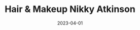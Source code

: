 ---
date: 2023-04-01
featured_image: nikki.webp
title: Hair & Makeup Nikky Atkinson
description: Hi there! My name is Nikky Atkinson. I have been  in the beauty industry for over 10 years now. Before I ever knew that I would dive this deep into the world of making people pretty, the innate need to help people has always been there. It didn't really matter in what way, or how. It came instinctively. I also felt this intense need to create. Bringing beautiful things into existence is what I enjoy most. Combining these aspects together, with my desire for wanting to know in what ways they can be brought to fruition, well... It was then that I figured out exactly what to do with my career. The most satisfying thing in life for me is the glow of happiness I am able to bring my clients at the end of every appointment once I brought their conceptualization to life. I am a licensed hair and makeup artist located in the greater Boston area. I currently hold a cosmetology license in both New Hampshire and Massachusetts, specializing in commercial, beauty, fashion and weddings/special events. I trained at a Paul Mitchell Cosmetology school in New Hampshire gaining skills of beauty techniques and sanitation. In addition to providing services, I am looking for opportunities to work with photographers, models and fashion stylists to test with and create new work together. I am also looking for assisting opportunities with seasoned makeup artists and hair stylists. Go to Website for [more](www.nikkyatkinson.format.com)
#type: gallery
---